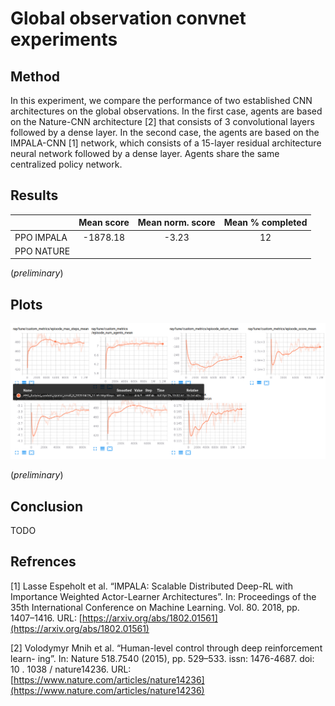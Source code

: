 # Global observation convnet experiments

## Method

In this experiment, we compare the performance of two established CNN architectures on the global 
observations. In the first case, agents are based on the Nature-CNN architecture [2] that 
consists of 3 convolutional layers followed by a dense layer. In the second case, the 
agents are based on the IMPALA-CNN [1] network, which consists of a 15-layer residual architecture 
neural network followed by a dense layer. Agents share the same centralized
policy network.

## Results

|            | Mean score | Mean norm. score | Mean % completed|
| ---------- |:----------:|:----------------:|:---------------:|
| PPO IMPALA | -1878.18   | -3.23            | 12              |
| PPO NATURE |    |             |               |

(*preliminary*)

## Plots

![](plots/ppo_impala.png)

(*preliminary*)

## Conclusion

TODO

## Refrences

[1] Lasse Espeholt et al. “IMPALA: Scalable Distributed Deep-RL with Importance
Weighted Actor-Learner Architectures”. In: Proceedings of the 35th International
Conference on Machine Learning. Vol. 80. 2018, pp. 1407–1416. URL: [https://arxiv.org/abs/1802.01561](https://arxiv.org/abs/1802.01561)

[2] Volodymyr Mnih et al. “Human-level control through deep reinforcement learn-
ing”. In: Nature 518.7540 (2015), pp. 529–533. issn: 1476-4687. doi: 10 . 1038 /
nature14236. URL: [https://www.nature.com/articles/nature14236](https://www.nature.com/articles/nature14236)


